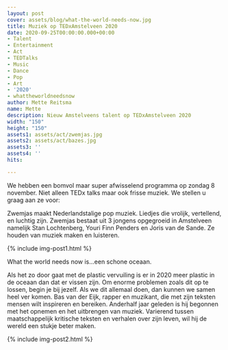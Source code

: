 ```yaml
---
layout: post
cover: assets/blog/what-the-world-needs-now.jpg
title: Muziek op TEDxAmstelveen 2020
date: 2020-09-25T00:00:00.000+00:00
- Talent
- Entertainment
- Act
- TEDTalks
- Music
- Dance
- Pop
- Art
- '2020'
- whattheworldneedsnow
author: Mette Reitsma
name: Mette
description: Nieuw Amstelveens talent op TEDxAmstelveen 2020
width: "150"
height: "150"
assets1: assets/act/zwemjas.jpg
assets2: assets/act/bazes.jpg
assets3: ''
assets4: ''
hits:

---
```

We hebben een bomvol maar super afwisselend programma op zondag 8 november. Niet alleen TEDx talks maar ook frisse muziek. We stellen u graag aan ze voor:

Zwemjas maakt Nederlandstalige pop muziek. Liedjes die vrolijk, vertellend, en luchtig zijn. Zwemjas bestaat uit 3 jongens opgegroeid in Amstelveen namelijk Stan Lochtenberg,  Youri Finn Penders en Joris van de Sande. Ze houden van muziek maken en luisteren.

{% include img-post1.html %}

What the world needs now is...een schone oceaan.

Als het zo door gaat met de plastic vervuiling is er in 2020 meer plastic in de oceaan dan dat er vissen zijn. Om enorme problemen zoals dit op te lossen, begin je bij jezelf. Als we dit allemaal doen, dan kunnen we samen heel ver komen. Bas van der Eijk, rapper en muzikant, die met zijn teksten mensen wilt inspireren en bereiken. Anderhalf jaar geleden is hij begonnen met het opnemen en het uitbrengen van muziek. Varierend tussen maatschappelijk kritische teksten en verhalen over zijn leven, wil hij de wereld een stukje beter maken.

{% include img-post2.html %}

